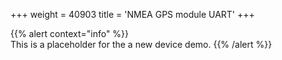 +++
weight = 40903
title = 'NMEA GPS module UART'
+++  

{{% alert context="info" %}}    
This is a placeholder for the a new device demo. 
{{% /alert %}}